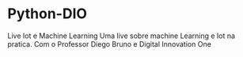 # Python-DIO
 Live Iot e Machine Learning
 Uma live sobre machine Learning e Iot na pratica.
 Com o Professor Diego Bruno e Digital Innovation One
